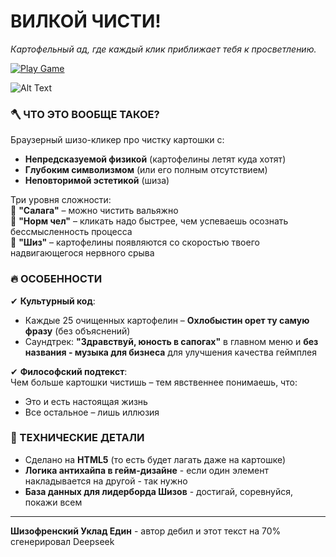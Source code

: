 # ВИЛКОЙ ЧИСТИ!  
*Картофельный ад, где каждый клик приближает тебя к просветлению.*  

<a href="https://tim-toothed.github.io/potato-peeling-game/">
  <img src="https://img.shields.io/badge/Play-Game-FF9900?style=for-the-badge&logo=github&logoColor=white" alt="Play Game">
</a>  

![Alt Text](assets/gameplay.gif)

### **🪓 ЧТО ЭТО ВООБЩЕ ТАКОЕ?**  
Браузерный шизо-кликер про чистку картошки с:  
- **Непредсказуемой физикой** (картофелины летят куда хотят)  
- **Глубоким символизмом** (или его полным отсутствием)  
- **Неповторимой эстетикой** (шиза)

Три уровня сложности:  
🥔 **"Салага"** – можно чистить вальяжно  
🥔 **"Норм чел"** – кликать надо быстрее, чем успеваешь осознать бессмысленность процесса    
🥔 **"Шиз"** – картофелины появляются со скоростью твоего надвигающегося нервного срыва    

### **🔥 ОСОБЕННОСТИ**  
✔ **Культурный код**:  
- Каждые 25 очищенных картофелин – **Охлобыстин орет ту самую фразу** (без объяснений)  
- Саундтрек: **"Здравствуй, юность в сапогах"** в главном меню и **без названия - музыка для бизнеса** для улучшения качества геймплея

✔ **Философский подтекст**:  
Чем больше картошки чистишь – тем явственнее понимаешь, что:  
- Это и есть настоящая жизнь  
- Все остальное – лишь иллюзия  

### **📌 ТЕХНИЧЕСКИЕ ДЕТАЛИ**  
- Сделано на **HTML5** (то есть будет лагать даже на картошке)  
- **Логика антихайпа в гейм-дизайне** - если один элемент накладывается на другой - так нужно
- **База данных для лидерборда Шизов** - достигай, соревнуйся, покажи всем

---

**Шизофренский Уклад Един** - автор дебил и этот текст на 70% сгенерировал Deepseek
